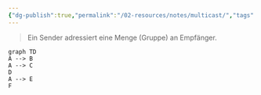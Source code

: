 ```yaml
---
{"dg-publish":true,"permalink":"/02-resources/notes/multicast/","tags":["netzwerk"],"noteIcon":"","updated":"2025-08-26T16:35:06.029+02:00"}
---
```


> Ein Sender adressiert eine Menge (Gruppe)
> an Empfänger.

```mermaid
graph TD
A --> B
A --> C
D
A --> E
F
```
